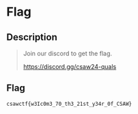 # Flag
## Description
> Join our discord to get the flag.
> 
> https://discord.gg/csaw24-quals

## Flag
```
csawctf{w3Ic0m3_70_th3_21st_y34r_0f_CSAW}
```
